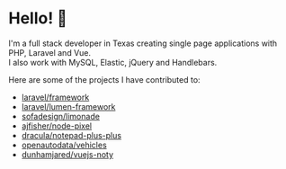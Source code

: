 # Hello! 👋

I'm a full stack developer in Texas creating single page applications with PHP, Laravel and Vue.  
I also work with MySQL, Elastic, jQuery and Handlebars. 

Here are some of the projects I have contributed to:

- [laravel/framework](https://github.com/laravel/framework)
- [laravel/lumen-framework](https://github.com/laravel/lumen-framework)
- [sofadesign/limonade](https://github.com/sofadesign/limonade)
- [ajfisher/node-pixel](https://github.com/ajfisher/node-pixel)
- [dracula/notepad-plus-plus](https://github.com/dracula/notepad-plus-plus)
- [openautodata/vehicles](https://github.com/openautodata/vehicles)
- [dunhamjared/vuejs-noty](https://github.com/dunhamjared/vuejs-noty)
